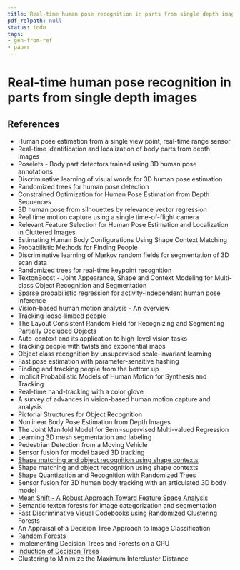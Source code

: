 ```yaml
---
title: Real-time human pose recognition in parts from single depth images
pdf_relpath: null
status: todo
tags:
- gen-from-ref
- paper
---
```


# Real-time human pose recognition in parts from single depth images

## References

- Human pose estimation from a single view point, real-time range sensor
- Real-time identification and localization of body parts from depth images
- Poselets - Body part detectors trained using 3D human pose annotations
- Discriminative learning of visual words for 3D human pose estimation
- Randomized trees for human pose detection
- Constrained Optimization for Human Pose Estimation from Depth Sequences
- 3D human pose from silhouettes by relevance vector regression
- Real time motion capture using a single time-of-flight camera
- Relevant Feature Selection for Human Pose Estimation and Localization in Cluttered Images
- Estimating Human Body Configurations Using Shape Context Matching
- Probabilistic Methods for Finding People
- Discriminative learning of Markov random fields for segmentation of 3D scan data
- Randomized trees for real-time keypoint recognition
- TextonBoost - Joint Appearance, Shape and Context Modeling for Multi-class Object Recognition and Segmentation
- Sparse probabilistic regression for activity-independent human pose inference
- Vision-based human motion analysis - An overview
- Tracking loose-limbed people
- The Layout Consistent Random Field for Recognizing and Segmenting Partially Occluded Objects
- Auto-context and its application to high-level vision tasks
- Tracking people with twists and exponential maps
- Object class recognition by unsupervised scale-invariant learning
- Fast pose estimation with parameter-sensitive hashing
- Finding and tracking people from the bottom up
- Implicit Probabilistic Models of Human Motion for Synthesis and Tracking
- Real-time hand-tracking with a color glove
- A survey of advances in vision-based human motion capture and analysis
- Pictorial Structures for Object Recognition
- Nonlinear Body Pose Estimation from Depth Images
- The Joint Manifold Model for Semi-supervised Multi-valued Regression
- Learning 3D mesh segmentation and labeling
- Pedestrian Detection from a Moving Vehicle
- Sensor fusion for model based 3D tracking
- [Shape matching and object recognition using shape contexts](./shape-matching-and-object-recognition-using-shape-contexts.md)
- Shape matching and object recognition using shape contexts
- Shape Quantization and Recognition with Randomized Trees
- Sensor fusion for 3D human body tracking with an articulated 3D body model
- [Mean Shift - A Robust Approach Toward Feature Space Analysis](./mean-shift-a-robust-approach-toward-feature-space-analysis.md)
- Semantic texton forests for image categorization and segmentation
- Fast Discriminative Visual Codebooks using Randomized Clustering Forests
- An Appraisal of a Decision Tree Approach to Image Classification
- [Random Forests](./random-forests.md)
- Implementing Decision Trees and Forests on a GPU
- [Induction of Decision Trees](./induction-of-decision-trees.md)
- Clustering to Minimize the Maximum Intercluster Distance
